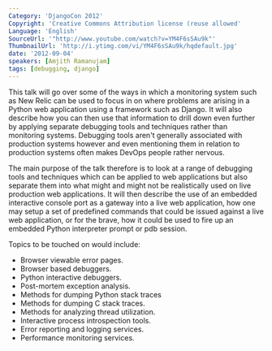 ```yaml
---
Category: 'DjangoCon 2012'
Copyright: 'Creative Commons Attribution license (reuse allowed'
Language: 'English'
SourceUrl: '"http://www.youtube.com/watch?v=YM4F6sSAu9k"'
ThumbnailUrl: 'http://i.ytimg.com/vi/YM4F6sSAu9k/hqdefault.jpg'
date: '2012-09-04'
speakers: [Amjith Ramanujam]
tags: [debugging, django]
---
```

This talk will go over some of the ways in which a monitoring system such as
New Relic can be used to focus in on where problems are arising in a Python
web application using a framework such as Django. It will also describe how
you can then use that information to drill down even further by applying
separate debugging tools and techniques rather than monitoring systems.
Debugging tools aren't generally associated with production systems however
and even mentioning them in relation to production systems often makes DevOps
people rather nervous.

The main purpose of the talk therefore is to look at a range of debugging
tools and techniques which can be applied to web applications but also
separate them into what might and might not be realistically used on live
production web applications. It will then describe the use of an embedded
interactive console port as a gateway into a live web application, how one may
setup a set of predefined commands that could be issued against a live web
application, or for the brave, how it could be used to fire up an embedded
Python interpreter prompt or pdb session.

Topics to be touched on would include:

  * Browser viewable error pages.
  * Browser based debuggers.
  * Python interactive debuggers.
  * Post-mortem exception analysis.
  * Methods for dumping Python stack traces
  * Methods for dumping C stack traces.
  * Methods for analyzing thread utilization.
  * Interactive process introspection tools.
  * Error reporting and logging services.
  * Performance monitoring services.

